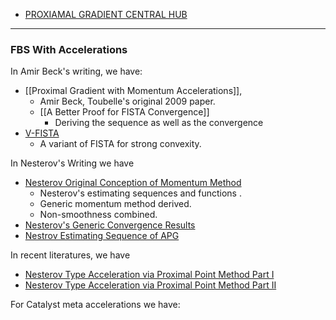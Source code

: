 - [PROXIAMAL GRADIENT CENTRAL HUB](PROXIAMAL%20GRADIENT%20CENTRAL%20HUB.md)

---
### **FBS With Accelerations**

In Amir Beck's writing, we have: 
- [[Proximal Gradient with Momentum Accelerations]],
	- Amir Beck, Toubelle's original 2009 paper. 
	- [[A Better Proof for FISTA Convergence]]
		- Deriving the sequence as well as the convergence 
- [V-FISTA](../../MATH%20602%20Nesterov%20Acceleration/V-FISTA.md)
	- A variant of FISTA for strong convexity. 

In Nesterov's Writing we have
- [Nesterov Original Conception of Momentum Method](../../MATH%20602%20Nesterov%20Acceleration/Nesterov%20Original%20Conception%20of%20Momentum%20Method.md)
	- Nesterov's estimating sequences and functions . 
	- Generic momentum method derived. 
	- Non-smoothness combined. 
- [Nesterov's Generic Convergence Results](Nesterov's%20Generic%20Convergence%20Results.md)
- [Nestrov Estimating Sequence of APG](../../MATH%20602%20Nesterov%20Acceleration/Nestrov%20Estimating%20Sequence%20of%20APG.md)

In recent literatures, we have 
- [Nesterov Type Acceleration via Proximal Point Method Part I](../../MATH%20602%20Nesterov%20Acceleration/Nesterov%20Type%20Acceleration%20via%20Proximal%20Point%20Method%20Part%20I.md)
- [Nesterov Type Acceleration via Proximal Point Method Part II](../../MATH%20602%20Nesterov%20Acceleration/Nesterov%20Type%20Acceleration%20via%20Proximal%20Point%20Method%20Part%20II.md)

For Catalyst meta accelerations we have: 
